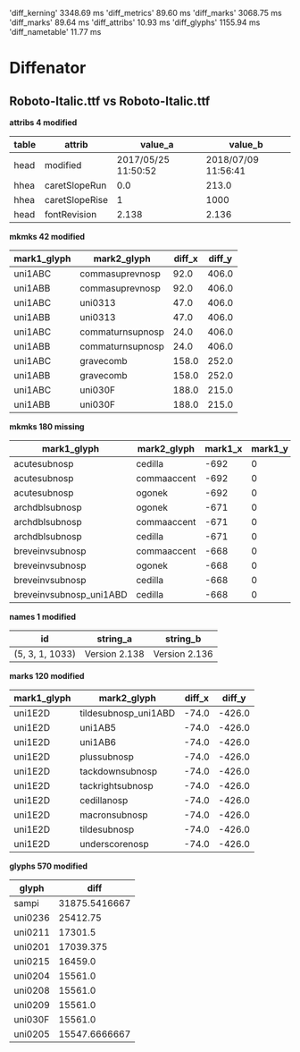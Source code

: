 'diff_kerning'  3348.69 ms
'diff_metrics'  89.60 ms
'diff_marks'  3068.75 ms
'diff_marks'  89.64 ms
'diff_attribs'  10.93 ms
'diff_glyphs'  1155.94 ms
'diff_nametable'  11.77 ms
# Diffenator
## Roboto-Italic.ttf vs Roboto-Italic.ttf

**attribs 4 modified**


table | attrib | value_a | value_b
--- | --- | --- | --- | 
head | modified | 2017/05/25 11:50:52 | 2018/07/09 11:56:41
hhea | caretSlopeRun | 0.0 | 213.0
hhea | caretSlopeRise | 1 | 1000
head | fontRevision | 2.138 | 2.136

**mkmks 42 modified**


mark1_glyph | mark2_glyph | diff_x | diff_y
--- | --- | --- | --- | 
uni1ABC | commasuprevnosp | 92.0 | 406.0
uni1ABB | commasuprevnosp | 92.0 | 406.0
uni1ABC | uni0313 | 47.0 | 406.0
uni1ABB | uni0313 | 47.0 | 406.0
uni1ABC | commaturnsupnosp | 24.0 | 406.0
uni1ABB | commaturnsupnosp | 24.0 | 406.0
uni1ABC | gravecomb | 158.0 | 252.0
uni1ABB | gravecomb | 158.0 | 252.0
uni1ABC | uni030F | 188.0 | 215.0
uni1ABB | uni030F | 188.0 | 215.0

**mkmks 180 missing**


mark1_glyph | mark2_glyph | mark1_x | mark1_y | mark2_x | mark2_y
--- | --- | --- | --- | --- | --- | 
acutesubnosp | cedilla | -692 | 0 | 26 | -440
acutesubnosp | commaaccent | -692 | 0 | 116 | -162
acutesubnosp | ogonek | -692 | 0 | 135 | -434
archdblsubnosp | ogonek | -671 | 0 | 135 | -434
archdblsubnosp | commaaccent | -671 | 0 | 116 | -162
archdblsubnosp | cedilla | -671 | 0 | 26 | -440
breveinvsubnosp | commaaccent | -668 | 0 | 116 | -162
breveinvsubnosp | ogonek | -668 | 0 | 135 | -434
breveinvsubnosp | cedilla | -668 | 0 | 26 | -440
breveinvsubnosp_uni1ABD | cedilla | -668 | 0 | 26 | -440

**names 1 modified**


id | string_a | string_b
--- | --- | --- | 
(5, 3, 1, 1033) | Version 2.138 | Version 2.136

**marks 120 modified**


mark1_glyph | mark2_glyph | diff_x | diff_y
--- | --- | --- | --- | 
uni1E2D | tildesubnosp_uni1ABD | -74.0 | -426.0
uni1E2D | uni1AB5 | -74.0 | -426.0
uni1E2D | uni1AB6 | -74.0 | -426.0
uni1E2D | plussubnosp | -74.0 | -426.0
uni1E2D | tackdownsubnosp | -74.0 | -426.0
uni1E2D | tackrightsubnosp | -74.0 | -426.0
uni1E2D | cedillanosp | -74.0 | -426.0
uni1E2D | macronsubnosp | -74.0 | -426.0
uni1E2D | tildesubnosp | -74.0 | -426.0
uni1E2D | underscorenosp | -74.0 | -426.0

**glyphs 570 modified**


glyph | diff
--- | --- | 
sampi | 31875.5416667
uni0236 | 25412.75
uni0211 | 17301.5
uni0201 | 17039.375
uni0215 | 16459.0
uni0204 | 15561.0
uni0208 | 15561.0
uni0209 | 15561.0
uni030F | 15561.0
uni0205 | 15547.6666667
